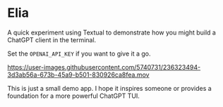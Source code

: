 # Elia

A quick experiment using Textual to demonstrate how you might build a ChatGPT client in the terminal.

Set the `OPENAI_API_KEY` if you want to give it a go.

https://user-images.githubusercontent.com/5740731/236323494-3d3ab56a-673b-45a9-b501-830926ca8fea.mov

This is just a small demo app. I hope it inspires someone or provides a foundation for a more powerful ChatGPT TUI.
